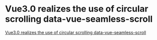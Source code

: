 # Vue3.0 realizes the use of circular scrolling data-vue-seamless-scroll
[Vue3.0 realizes the use of circular scrolling data-vue-seamless-scroll](https://aiwithcloud.com/2022/09/16/vue3-0_realizes_the_use_of_circular_scrolling_data_vue_seamless_scroll/)